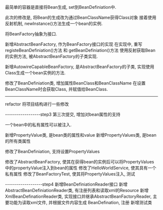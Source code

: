 最简单的容器是直接将Bean生成, set到BeanDefiniation中.

此次的修改是, 将Bean的生成改为通过BeanClassName获得Class对象
接着使用反射机制, newInstance()方法生成一个bean的实例.

将BeanFactory抽象为接口.

新增AbstractBeanFactory, 作为BeanFactory接口的实现
在实现中, 重写registeBeanDefiniation()方法 和 getBeanDefiniation()方法
使用反射获取Bean的实例方法, 被AbstractBeanFactory的子类实现.

新增AutowireCapableBeanFactory, 是AbstractBeanFactory的子类, 实现使用Class生成一个bean实例的方法.

修改了BeanDefiniation类, 增加属性BeanClass和BeanClassName
在设置BeanClassName时会获取Class, 并赋值给BeanClass.

-------------

refactor
将项目结构进行一些修改

------------------step3
第三次提交, 增加对bean属性的支持

一个bean中的私有属性可以被注入.

新增PropertyValue类, 是bean类的属性和value
新增PropertyValues类, 是bean的所有类属性

修改了BeanDefiniation, 支持设置PropertyValues

修改了AbstractBeanFactory, 使其在获得bean的实例后可以将PropertyValues中的propertyValue注入到bean的属性
修改了HelloWorldService, 使其具有一个私有属性
修改了BeanFactoryTest, 使其将PropertyValues注入, 测试

-------------------step4
新增BeanDefiniationReader接口
新增AbstractBeanDefiniationReader类, 有注册列表和读取xml的Resource
新增XmlBeanDefinationReader类, 实现接口并继承AbstractBeanFactoryReader, 主要功能为读取xml文件, 并根据文件内容生成
BeanDefination, 注册
新增测试类